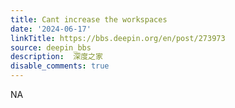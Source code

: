 ```yaml
---
title: Cant increase the workspaces
date: '2024-06-17'
linkTitle: https://bbs.deepin.org/en/post/273973
source: deepin_bbs
description:  深度之家 
disable_comments: true
---
```

NA
